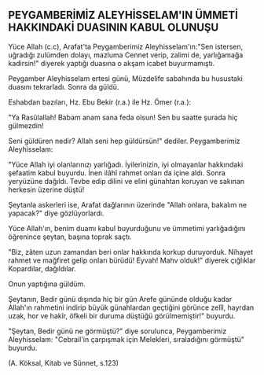 ## PEYGAMBERİMİZ ALEYHİSSELAM'IN ÜMMETİ HAKKINDAKİ DUASININ KABUL OLUNUŞU

Yüce Allah (c.c), Arafat'ta Peygamberimiz Aleyhisselam'ın:"Sen istersen, uğradığı zulümden dolayı, mazlu­ma Cennet verip, zalimi de, yarlığamağa kadirsin!" diye­rek yaptığı duasına o akşam icabet buyurmamıştı.

Peygamber Aleyhisselam ertesi günü, Müzdelife sa­bahında bu husustaki duasını tekrarladı. Sonra da güldü.

Eshabdan bazıları, Hz. Ebu Bekir (r.a.) ile Hz. Ömer (r.a.):

"Ya Rasûlallah! Babam anam sana feda olsun! Sen bu saatte şurada hiç gülmezdin!

Seni güldüren nedir? Allah seni hep güldürsün!" de­diler. Peygamberimiz Aleyhisselam:

"Yüce Allah iyi olanlarınızı yarlığadı. İyilerinizin, iyi olmayanlar hakkındaki şefaatim kabul buyurdu. İnen ilâhî rahmet onları da içine aldı. Sonra yeryüzüne dağıl­dı. Tevbe edip dilini ve elini günahtan koruyan ve sakı­nan herkesin üzerine düştü!

Şeytanla askerleri ise, Arafat dağlarının üzerinde "Al­lah onlara, bakalım ne yapacak?" diye gözlüyorlardı.

Yüce Allah'ın, benim duamı kabul buyurduğunu ve ümmetimi yarlığadığını öğrenince şeytan, başına toprak saçtı.

"Biz, zâten uzun zamandan beri onlar hakkında kor­kup duruyorduk. Nihayet rahmet ve mağfiret gelip onla­rı bürüdü! Eyvah! Mahv olduk!" diyerek çığlıklar Kopar­dılar, dağıldılar.

Onun yaptığına güldüm.

Şeytanın, Bedir günü dışında hiç bir gün Arefe gü­nünde olduğu kadar Allah'ın rahmetini indirip büyük günahlardan geçtiğini görünce zelîl, hayrdan uzak, hor ve hakîr, öfkeli bir duruma düştüğü görülmemiştir!" bu­yurdu.

"Şeytan, Bedir günü ne görmüştü?" diye sorulunca, Peygamberimiz Aleyhisselam: "Cebrail'in çarpışmak için Melekleri, sıraladığını görmüştü" buyurdu.

(A. Köksal, Kitab ve Sünnet, s.123)
